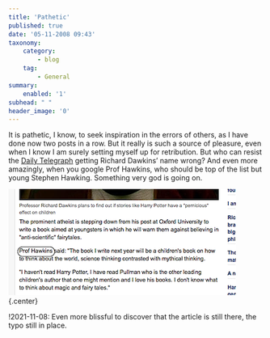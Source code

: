 ```yaml
---
title: 'Pathetic'
published: true
date: '05-11-2008 09:43'
taxonomy:
    category:
        - blog
    tag:
        - General
summary:
    enabled: '1'
subhead: " "
header_image: '0'
---
```


It is pathetic, I know, to seek inspiration in the errors of others, as I have done now two posts in a row. But it really is such a source of pleasure, even when I know I am surely setting myself up for retribution. But who can resist the [Daily Telegraph](https://www.telegraph.co.uk/news/3255972/Harry-Potter-fails-to-cast-spell-over-Professor-Richard-Dawkins.html) getting Richard Dawkins’ name wrong? And even more amazingly, when you google Prof Hawkins, who should be top of the list but young Stephen Hawking. Something very god is going on.

![Screenshot of the error](hawkins.png){.center}

!2021-11-08: Even more blissful to discover that the article is still there, the typo still in place.